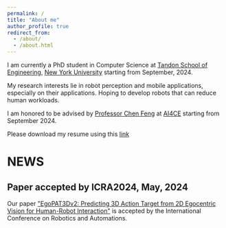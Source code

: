 ```yaml
---
permalink: /
title: "About me"
author_profile: true
redirect_from: 
  - /about/
  - /about.html
---
```


I am currently a PhD student in Computer Science at [Tandon School of Engineering](https://engineering.nyu.edu), [New York University](https://www.nyu.edu) starting from September, 2024.

My research interests lie in robot perception and mobile applications, especially on their applications. Hoping to develop robots that can reduce human workloads.


I am honored to be advised by [Professor Chen Feng](https://engineering.nyu.edu/faculty/chen-feng) at [AI4CE](https://ai4ce.github.io) starting from September 2024.

Please download my resume using this [link](files/CV.pdf)

# NEWS
## Paper accepted by ICRA2024, May, 2024
Our paper ["EgoPAT3Dv2: Predicting 3D Action Target from 2D Egocentric Vision for Human-Robot Interaction"](https://arxiv.org/pdf/2403.05046) is accepted by the International Conference on Robotics and Automations.
